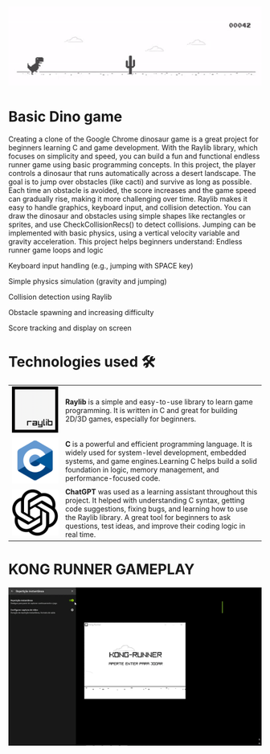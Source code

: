 <img src="readme/dino-non-birthday-version-0.gif" alt="Dino game" width="800"/>

# Basic Dino game

Creating a clone of the Google Chrome dinosaur game is a great project for beginners learning C and game development. With the Raylib library, which focuses on simplicity and speed, you can build a fun and functional endless runner game using basic programming concepts.
In this project, the player controls a dinosaur that runs automatically across a desert landscape. The goal is to jump over obstacles (like cacti) and survive as long as possible. Each time an obstacle is avoided, the score increases and the game speed can gradually rise, making it more challenging over time.
Raylib makes it easy to handle graphics, keyboard input, and collision detection. You can draw the dinosaur and obstacles using simple shapes like rectangles or sprites, and use CheckCollisionRecs() to detect collisions. Jumping can be implemented with basic physics, using a vertical velocity variable and gravity acceleration.
This project helps beginners understand:
Endless runner game loops and logic

Keyboard input handling (e.g., jumping with SPACE key)

Simple physics simulation (gravity and jumping)

Collision detection using Raylib

Obstacle spawning and increasing difficulty

Score tracking and display on screen


# Technologies used 🛠️ 

<table>
  <tr>
    <td><img src="readme/Raylib_logo.png" alt="Raylib-logo" width="600"/></td>
    <td>
      <strong>Raylib</strong> is a simple and easy-to-use library to learn game programming. It is written in C and great for building 2D/3D games, especially for beginners.
    </td>
  </tr>
  <tr>
    <td><img src="readme/25699522.png" alt="C-logo" width="400"/></td>
    <td>
       <strong>C</strong> is a powerful and efficient programming language. It is widely used for system-level development, embedded systems, and game engines.Learning C helps build a solid foundation in logic, memory management, and performance-focused code.
    </td>
  </tr>
  <tr>
    <td><img src="readme/ChatGPT-Logo.svg.png" alt="ChatGPT Logo" width="400"/></td>
    <td>
      <strong>ChatGPT</strong> was used as a learning assistant throughout this project.
      It helped with understanding C syntax, getting code suggestions, fixing bugs, and learning how to use the Raylib library.
      A great tool for beginners to ask questions, test ideas, and improve their coding logic in real time.
    </td>
  </tr>
</table>

# KONG RUNNER GAMEPLAY
<img src="readme/gamePlay.gif" alt="Dino game" width="800"/>
